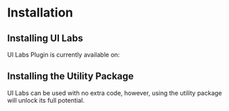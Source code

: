 # Installation

## Installing UI Labs

UI Labs Plugin is currently available on:

<div class="card-container">
  <div class="cards">
    <NavCard 
        ImgSrc="/docs/logos/roblox.svg"
        MainString="Roblox Marketplace"
        BlankTarget=true
        DynamicLogo=true
        URL="https://create.roblox.com/store/asset/14293316215/UI-Labs"
    />
    <NavCard 
        ImgSrc="/docs/logos/github.svg"
        MainString="GitHub"
        SubString="Source Code"
        BlankTarget=true
        DynamicLogo=true
        URL="https://github.com/PepeElToro41/ui-labs"
    />
    </div>
</div>

## Installing the Utility Package

UI Labs can be used with no extra code, however, using the utility package will unlock its full potential.

<div class="card-container">
  <div class="cards">
    <NavCard 
        ImgSrc="/docs/logos/wally.svg"
        MainString="Wally"
        BlankTarget=true
        SubString="pepeeltoro41/ui-labs"
        URL="https://wally.run/package/pepeeltoro41/ui-labs"
    />
    <NavCard 
        ImgSrc="/docs/logos/rbxts.svg"
        MainString="NPM"
        BlankTarget=true
        SubString="@rbxts/ui-labs"
        URL="https://www.npmjs.com/package/@rbxts/ui-labs"
    />
    <NavCard 
        ImgSrc="/docs/logos/studio.svg"
        MainString="Roblox Studio"
        BlankTarget=true
        SubString="Package.rbxm"
        URL="https://github.com/PepeElToro41/ui-labs-utils/releases"
    />
    </div>
</div>
